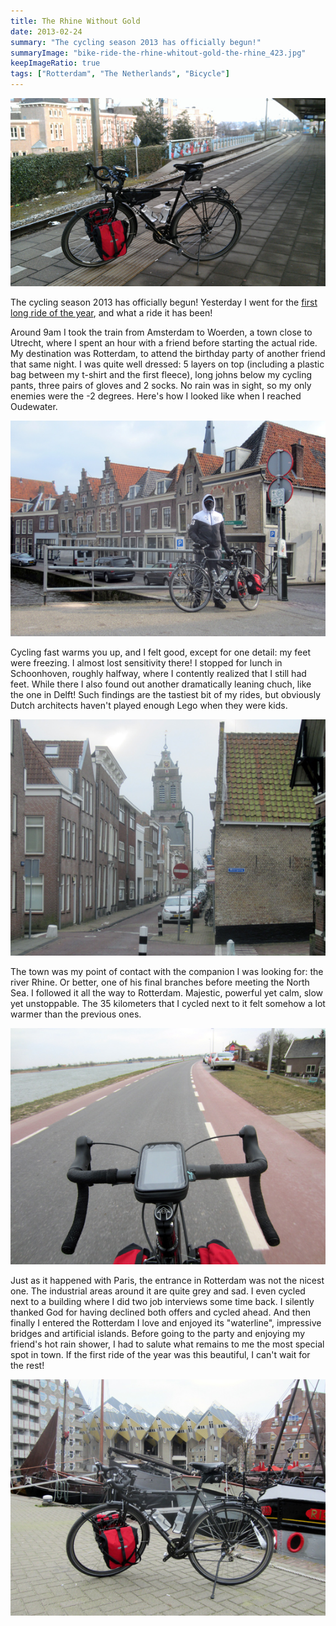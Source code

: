 ```yaml
---
title: The Rhine Without Gold
date: 2013-02-24
summary: "The cycling season 2013 has officially begun!"
summaryImage: "bike-ride-the-rhine-whitout-gold-the-rhine_423.jpg"
keepImageRatio: true
tags: ["Rotterdam", "The Netherlands", "Bicycle"]
---
```


![](bike-ride-the-rhine-whitout-gold-muiderpoort_337.jpg)

The cycling season 2013 has officially begun! Yesterday I went for the [first long ride of the year](https://www.bikemap.net/en/r/1990160/), and what a ride it has been!

Around 9am I took the train from Amsterdam to Woerden, a town close to Utrecht, where I spent an hour with a friend before starting the actual ride. My destination was Rotterdam, to attend the birthday party of another friend that same night. I was quite well dressed: 5 layers on top (including a plastic bag between my t-shirt and the first fleece), long johns below my cycling pants, three pairs of gloves and 2 socks. No rain was in sight, so my only enemies were the -2 degrees. Here's how I looked like when I reached Oudewater.

![](bike-ride-the-rhine-whitout-gold-oudewater_386.jpg)

Cycling fast warms you up, and I felt good, except for one detail: my feet were freezing. I almost lost sensitivity there! I stopped for lunch in Schoonhoven, roughly halfway, where I contently realized that I still had feet. While there I also found out another dramatically leaning chuch, like the one in Delft! Such findings are the tastiest bit of my rides, but obviously Dutch architects haven't played enough Lego when they were kids.

![](bike-ride-the-rhine-whitout-gold-schoonhoven_423.jpg)

The town was my point of contact with the companion I was looking for: the river Rhine. Or better, one of his final branches before meeting the North Sea. I followed it all the way to Rotterdam. Majestic, powerful yet calm, slow yet unstoppable. The 35 kilometers that I cycled next to it felt somehow a lot warmer than the previous ones.

![](bike-ride-the-rhine-whitout-gold-the-rhine_423.jpg)

Just as it happened with Paris, the entrance in Rotterdam was not the nicest one. The industrial areas around it are quite grey and sad. I even cycled next to a building where I did two job interviews some time back. I silently thanked God for having declined both offers and cycled ahead.
And then finally I entered the Rotterdam I love and enjoyed its "waterline", impressive bridges and artificial islands. Before going to the party and enjoying my friend's hot rain shower, I had to salute what remains to me the most special spot in town. If the first ride of the year was this beautiful, I can't wait for the rest!

![](bike-ride-the-rhine-whitout-gold-rotterdam-cubic-houses_423.jpg)


